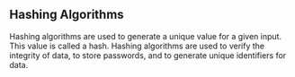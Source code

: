 ## Hashing Algorithms
Hashing algorithms are used to generate a unique value for a given input. This value is called a hash. Hashing algorithms are used to verify the integrity of data, to store passwords, and to generate unique identifiers for data.
